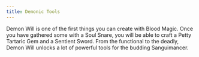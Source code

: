 ```yaml
---
title: Demonic Tools
---
```


Demon Will is one of the first things you can create with Blood Magic. Once you have gathered some with a Soul Snare, you will be able to craft a Petty Tartaric Gem and a Sentient Sword. From the functional to the deadly, Demon Will unlocks a lot of powerful tools for the budding Sanguimancer.

